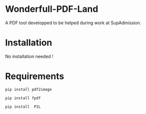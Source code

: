 # Wonderfull-PDF-Land
A PDF tool developped to be helped during work at SupAdmission.



# Installation

No installation needed !



# Requirements

```shell
pip install pdf2image

pip install fpdf

pip install  PIL
```

